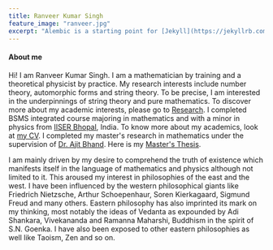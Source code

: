 ```yaml
---
title: Ranveer Kumar Singh
feature_image: "ranveer.jpg"
excerpt: "Alembic is a starting point for [Jekyll](https://jekyllrb.com/) projects. Rather than starting from scratch, this boilerplate is designed to get the ball rolling immediately. Install it, configure it, tweak it, push it."
---
```

#### About me
Hi! I am Ranveer Kumar Singh. I am a mathematician by training and a theoretical physicist by practice. My research interests include number theory, automorphic forms and string theory. To be precise, I am interested in the underpinnings of string theory and pure mathematics. To discover more about my academic interests, please go to [Research](https://ranveer14.github.io/research/). I completed BSMS integrated course majoring in mathematics and with a minor in physics from [IISER Bhopal](https://www.iiserb.ac.in), India. To know more about my academics, look at [my CV](Ranveer_CV.pdf). I completed my master's research in mathematics under the supervision of [Dr. Ajit Bhand](https://home.iiserb.ac.in/~abhand/). Here is my [Master's Thesis](Ms_Thesis.pdf).   
 
I am mainly driven by my desire to comprehend the truth of existence which manifests itself in the language of mathematics and physics although not limited to it. This aroused my interest in philosophies of the east and the west. I have been influenced by the western philosophical giants like Friedrich Nietzsche, Arthur Schoepenhaur, Soren Kierkagaard, Sigmund Freud and many others. Eastern philosophy has also imprinted its mark on my thinking, most notably the ideas of Vedanta as expounded by Adi Shankara, Vivekananda and Ramanna Maharshi, Buddhism in the spirit of S.N. Goenka. I have also been exposed to other eastern philosophies as well like Taoism, Zen and so on. 



